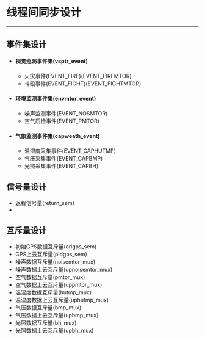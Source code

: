 # 线程间同步设计

---

## 事件集设计

* #### 视觉巡防事件集(vsptr_event)
  
  * 火灾事件(EVENT_FIRE)(EVENT_FIREMTOR)
  * 斗殴事件(EVENT_FIGHT)(EVENT_FIGHTMTOR)

* #### 环境监测事件集(envmtor_event)
  
  * 噪声监测事件(EVENT_NOSMTOR)
  * 空气质检事件(EVENT_PMTOR)
  
* #### 气象监测事件集(capweath_event)
  
  * 温湿度采集事件(EVENT_CAPHUTMP)
  * 气压采集事件(EVENT_CAPBMP)
  * 光照采集事件(EVENT_CAPBH)

## 信号量设计

* 返程信号量(return_sem)
* 

## 互斥量设计

* 初始GPS数据互斥量(origps_sem)
* GPS上云互斥量(pldgps_sem)
* 噪声数据互斥量(noisemtor_mux)
* 噪声数据上云互斥量(upnoisemtor_mux)
* 空气数据互斥量(pmtor_mux)
* 空气数据上云互斥量(uppmtor_mux)
* 温湿度数据互斥量(hutmp_mux)
* 温湿度数据上云互斥量(uphutmp_mux)
* 气压数据互斥量(bmp_mux)
* 气压数据上云互斥量(upbmp_mux)
* 光照数据互斥量(bh_mux)
* 光照数据上云互斥量(upbh_mux)
